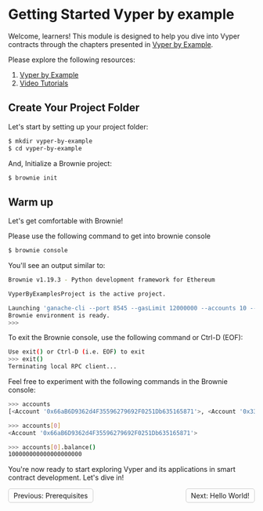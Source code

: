 # Getting Started Vyper by example

Welcome, learners! This module is designed to help you dive into Vyper contracts through the chapters presented in [Vyper by Example](https://vyper-by-example.org/). 

Please explore the following resources:

1. [Vyper by Example](https://vyper-by-example.org/)
2. [Video Tutorials](https://www.youtube.com/watch?v=-kZpEmNnzyE&list=PLO5VPQH6OWdWOd-IJTfIzlM2a1yv1rSN-)

## Create Your Project Folder

Let's start by setting up your project folder:

```sh
$ mkdir vyper-by-example
$ cd vyper-by-example
```

And, Initialize a Brownie project:

```sh
$ brownie init
```

## Warm up

Let's get comfortable with Brownie!

Please use the following command to get into brownie console  

```sh
$ brownie console
```

You'll see an output similar to:

```sh
Brownie v1.19.3 - Python development framework for Ethereum

VyperByExamplesProject is the active project.

Launching 'ganache-cli --port 8545 --gasLimit 12000000 --accounts 10 --hardfork istanbul --mnemonic brownie'...
Brownie environment is ready.
>>>
```

To exit the Brownie console, use the following command or Ctrl-D (EOF):


```sh
Use exit() or Ctrl-D (i.e. EOF) to exit
>>> exit()
Terminating local RPC client...
```

Feel free to experiment with the following commands in the Brownie console:


```sh
>>> accounts
[<Account '0x66aB6D9362d4F35596279692F0251Db635165871'>, <Account '0x33A4622B82D4c04a53e170c638B944ce27cffce3'>, <Account '0x0063046686E46Dc6F15918b61AE2B121458534a5'>, <Account '0x21b42413bA931038f35e7A5224FaDb065d297Ba3'>, <Account '0x46C0a5326E643E4f71D3149d50B48216e174Ae84'>, <Account '0x807c47A89F720fe4Ee9b8343c286Fc886f43191b'>, <Account '0x844ec86426F076647A5362706a04570A5965473B'>, <Account '0x23BB2Bb6c340D4C91cAa478EdF6593fC5c4a6d4B'>, <Account '0xA868bC7c1AF08B8831795FAC946025557369F69C'>, <Account '0x1CEE82EEd89Bd5Be5bf2507a92a755dcF1D8e8dc'>]

>>> accounts[0]
<Account '0x66aB6D9362d4F35596279692F0251Db635165871'>

>>> accounts[0].balance()
100000000000000000000
```

You're now ready to start exploring Vyper and its applications in smart contract development. Let's dive in!


<div style="display: flex; justify-content: space-between;">
    <a style="text-decoration: none; padding: 5px 10px; border: 1px solid #ccc; border-radius: 5px; float: left;" href="../Prerequisites.md">Previous: Prerequisites</a>
    <a style="text-decoration: none; padding: 5px 10px; border: 1px solid #ccc; border-radius: 5px; float: right;" href="/vyper-by-examples/docs/hello_world.md">Next: Hello World!</a>
</div>




